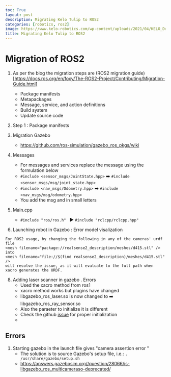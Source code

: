 ```yaml
---
toc: True
layout: post
description: Migrating Kelo Tulip to ROS2
categories: [robotics, ros2]
image: https://www.kelo-robotics.com/wp-content/uploads/2021/04/KELO_Drives_2_cropped.jpg
title: Migrating Kelo Tulip to ROS2
---
```



# Migration of ROS2

1. As per the blog the migration steps are (ROS2 migration guide)[https://docs.ros.org/en/foxy/The-ROS2-Project/Contributing/Migration-Guide.html]
    * Package manifests
    * Metapackages
    * Message, service, and action definitions
    * Build system
    * Update source code
3. Step 1 : Package manifests

4. Migration Gazebo
   * https://github.com/ros-simulation/gazebo_ros_pkgs/wiki

5. Messages 
   * For messages and services replace the message using the formulation below
   * ``` #include <sensor_msgs/JointState.hpp> ``` ➡️ ``` #include <sensor_msgs/msg/joint_state.hpp> ```
   * ``` #include <nav_msgs/Odometry.hpp> ``` ➡️ ``` #include <nav_msgs/msg/odometry.hpp> ```
   * You add the msg and in small letters

6. Main.cpp
   * ``` #include "ros/ros.h"  ``` ▶️ ``` #include "rclcpp/rclcpp.hpp" ```

7. Launching robot in Gazebo : Error model visalization 
```
For ROS2 usage, by changing the following in any of the cameras' urdf file
<mesh filename="package://realsense2_description/meshes/d415.stl" />
into
<mesh filename="file://$(find realsense2_description)/meshes/d415.stl" />
will resolve the issue, as it will evaluate to the full path when xacro generates the URDF.
```

8. Adding laser scanner in gazebo . Errors
    * Used the xacro method from ros1 
    * xacro method works but plugins have changed 
    * libgazebo_ros_laser.so is now changed to ➡️ libgazebo_ros_ray_sensor.so
    * Also the paraeter to initialize it is different 
    * Check the github [issue](https://github.com/ros-simulation/gazebo_ros_pkgs/issues/1266#issuecomment-826249858) for proper initialization
    * 

## Errors 
1. Starting gazebo in the launch file gives "camera assertion error "
    * The solution is to source Gazebo's setup file, i.e.: ```. /usr/share/gazebo/setup.sh```
    * https://answers.gazebosim.org//question/28066/is-libgazebo_ros_multicameraso-deprecated/
